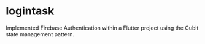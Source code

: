 # logintask
Implemented Firebase Authentication within a Flutter project using the Cubit state management pattern. 
